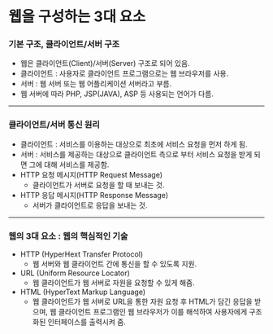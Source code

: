 # 웹을 구성하는 3대 요소


### 기본 구조, 클라이언트/서버 구조
- 웹은 클라이언트(Client)/서버(Server) 구조로 되어 있음.
- 클라이언트 : 사용자로 클라이언트 프로그램으로는 웹 브라우저를 사용.
- 서버 : 웹 서버 또는 웹 어플리케이션 서버라고 부름.
- 웹 서버에 따라 PHP, JSP(JAVA), ASP 등 사용되는 언어가 다름.

---

### 클라이언트/서버 통신 원리
- 클라이언트 : 서비스를 이용하는 대상으로 최초에 서비스 요청을 먼저 하게 됨.
- 서버 : 서비스를 제공하는 대상으로 클라이언트 측으로 부터 서비스 요청을 받게 되면 그에 대해 서비스를 제공함.
- HTTP 요청 메시지(HTTP Request Message)
    - 클라이언트가 서버로 요청을 할 때 보내는 것.
- HTTP 응답 메시지(HTTP Response Message)
    - 서버가 클라이언트로 응답을 보내는 것.

---

### 웹의 3대 요소 : 웹의 핵심적인 기술
- HTTP (HyperHext Transfer Protocol)
    - 웹 서버와 웹 클라이언트 간에 통신을 할 수 있도록 지원.
- URL (Uniform Resource Locator)
    - 웹 클라이언트가 웹 서버로 자원을 요청할 수 있게 해줌.
- HTML (HyperText Markup Language)
    - 웹 클라이언트가 웹 서버로 URL을 통한 자원 요청 후 HTML가 담긴 응답을 받으며, 웹 클라이언트 프로그램인 웹 브라우저가 이를 해석하여 사용자에게 구조화된 인터페이스를 출력시켜 줌.
    